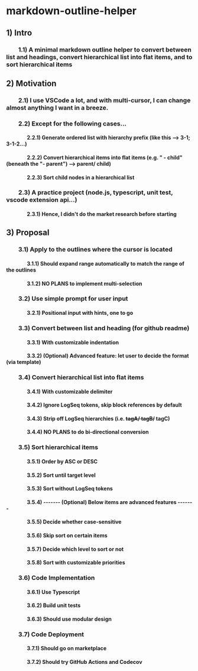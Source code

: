 # markdown-outline-helper

## 1) Intro
### &emsp;&emsp;1.1) A minimal markdown outline helper to convert between list and headings, convert hierarchical list into flat items, and to sort hierarchical items
## 2) Motivation
### &emsp;&emsp;2.1) I use VSCode a lot, and with multi-cursor, I can change almost anything I want in a breeze.
### &emsp;&emsp;2.2) Except for the following cases...
#### &emsp;&emsp;&emsp;&emsp;2.2.1) Generate ordered list with hierarchy prefix (like this --> 3-1; 3-1-2...)
#### &emsp;&emsp;&emsp;&emsp;2.2.2) Convert hierarchical items into flat items (e.g. "  - child" (beneath the "- parent") --> parent/ child)
#### &emsp;&emsp;&emsp;&emsp;2.2.3) Sort child nodes in a hierarchical list
### &emsp;&emsp;2.3) A practice project (node.js, typescript, unit test, vscode extension api...)
#### &emsp;&emsp;&emsp;&emsp;2.3.1) Hence, I didn't do the market research before starting
## 3) Proposal
### &emsp;&emsp;3.1) Apply to the outlines where the cursor is located
#### &emsp;&emsp;&emsp;&emsp;3.1.1) Should expand range automatically to match the range of the outlines
#### &emsp;&emsp;&emsp;&emsp;3.1.2) **NO PLANS** to implement multi-selection
### &emsp;&emsp;3.2) Use simple prompt for user input
#### &emsp;&emsp;&emsp;&emsp;3.2.1) Positional input with hints, one to go
### &emsp;&emsp;3.3) Convert between list and heading (for github readme)
#### &emsp;&emsp;&emsp;&emsp;3.3.1) With customizable indentation
#### &emsp;&emsp;&emsp;&emsp;3.3.2) (Optional) Advanced feature: let user to decide the format (via template)
### &emsp;&emsp;3.4) Convert hierarchical list into flat items
#### &emsp;&emsp;&emsp;&emsp;3.4.1) With customizable delimiter
#### &emsp;&emsp;&emsp;&emsp;3.4.2) Ignore LogSeq tokens, skip block references by default
#### &emsp;&emsp;&emsp;&emsp;3.4.3) Strip off LogSeq hierarchies (i.e. ~~tagA/ tagB/~~ tagC)
#### &emsp;&emsp;&emsp;&emsp;3.4.4) **NO PLANS** to do bi-directional conversion
### &emsp;&emsp;3.5) Sort hierarchical items
#### &emsp;&emsp;&emsp;&emsp;3.5.1) Order by ASC or DESC
#### &emsp;&emsp;&emsp;&emsp;3.5.2) Sort until target level
#### &emsp;&emsp;&emsp;&emsp;3.5.3) Sort without LogSeq tokens
#### &emsp;&emsp;&emsp;&emsp;3.5.4) ------- (Optional) Below items are advanced features -------
#### &emsp;&emsp;&emsp;&emsp;3.5.5) Decide whether case-sensitive
#### &emsp;&emsp;&emsp;&emsp;3.5.6) Skip sort on certain items
#### &emsp;&emsp;&emsp;&emsp;3.5.7) Decide which level to sort or not
#### &emsp;&emsp;&emsp;&emsp;3.5.8) Sort with customizable priorities
### &emsp;&emsp;3.6) Code Implementation
#### &emsp;&emsp;&emsp;&emsp;3.6.1) Use Typescript
#### &emsp;&emsp;&emsp;&emsp;3.6.2) Build unit tests
#### &emsp;&emsp;&emsp;&emsp;3.6.3) Should use modular design
### &emsp;&emsp;3.7) Code Deployment
#### &emsp;&emsp;&emsp;&emsp;3.7.1) Should go on marketplace
#### &emsp;&emsp;&emsp;&emsp;3.7.2) Should try GitHub Actions and Codecov
